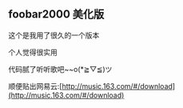 ## foobar2000 美化版 ##

这个是我用了很久的一个版本

个人觉得很实用

代码腻了听听歌吧~~o(*≧▽≦)ツ

顺便贴出网易云:[http://music.163.com/#/download](http://music.163.com/#/download)